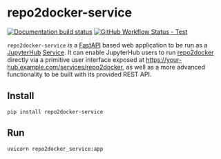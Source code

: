 # repo2docker-service

[![Documentation build status](https://img.shields.io/readthedocs/repo2docker-service?logo=read-the-docs)](https://repo2docker-service.readthedocs.io/en/latest/?badge=latest)
[![GitHub Workflow Status - Test](https://img.shields.io/github/workflow/status/consideratio/repo2docker-service/Test?logo=github&label=tests)](https://github.com/consideratio/repo2docker-service/actions)

`repo2docker-service` is a [FastAPI][] based web application to be run as a
[JupyterHub][] [Service][]. It can enable JupyterHub users to run
[repo2docker][] directly via a primitive user interface exposed at
https://your-hub.example.com/services/repo2docker, as well as a more advanced
functionality to be built with its provided REST API.

[jupyterhub]: https://github.com/jupyterhub/jupyterhub#readme
[service]: https://jupyterhub.readthedocs.io/en/stable/reference/services.html
[repo2docker]: https://github.com/jupyterhub/repo2docker#readme
[fastapi]: https://fastapi.tiangolo.com/

## Install

```shell
pip install repo2docker-service
```

## Run

```shell
uvicorn repo2docker_service:app
```
